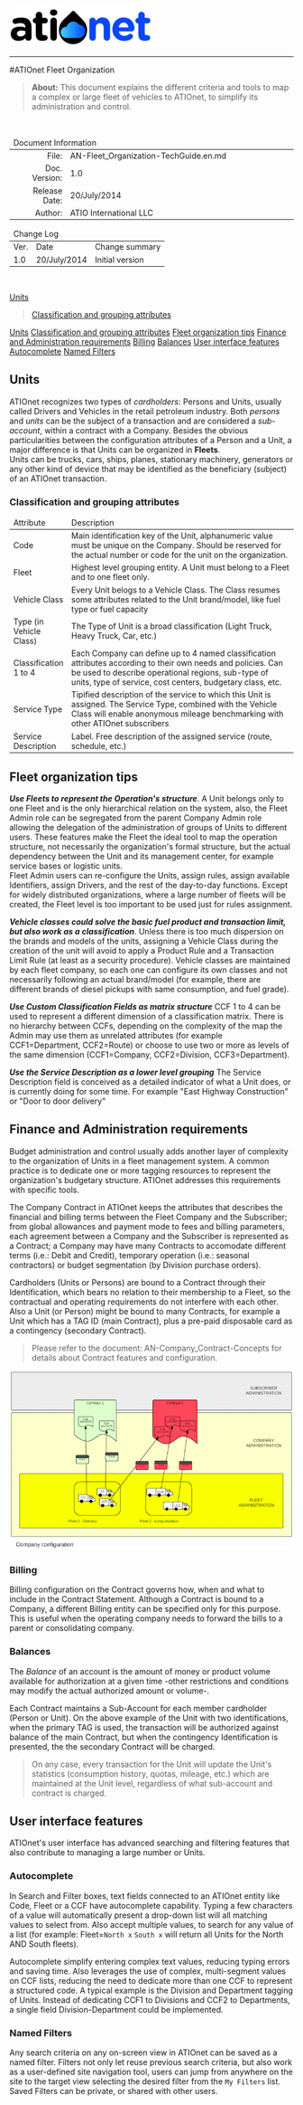 ![ationetlogo](Content/Images/ATIOnetLogo_250x70.png) 

***

#ATIOnet Fleet Organization

> **About:** This document explains the different criteria and tools to map a complex or large fleet of vehicles to ATIOnet, to simplify its administration and control.   	

</br>

<table>
	<thead>
		<tr>
			<td colspan="2" class="tablehead">Document Information</td>
		</tr>
	</thead>
	<tbody>
		<tr>
			<td width="20%" class="rowhead" align="right">File:</td>
			<td>AN-Fleet_Organization-TechGuide.en.md</td>
		</tr>
		<tr>
			<td align="right">Doc. Version:</td>
			<td>1.0</td>
		</tr>
		<tr>
			<td align="right">Release Date:</td>
			<td>20/July/2014</td>
		</tr>
		<tr>
			<td align="right">Author:</td>
			<td>ATIO International LLC</td>
		</tr>
	</tbody>
</table>

<table>
     <thead>
          <tr>
          	<td colspan="3">Change Log</td>
          </tr>
     </thead>
     <tbody>
        <tr>
          	<td>Ver.</td>
            <td>Date</td>
            <td>Change summary</td>
        </tr>
        <!-- Insert a table row like this for each version -->
        <tr>
          	<td>1.0</td>
          	<td>20/July/2014</td>
          	<td>Initial version</td>
        </tr>
        <!-- End of version table row -->
     </tbody>
</table>
</br>

<!--###Table of Content -->
[Units](#units)

>[Classification and grouping attributes](#classification-and-grouping-attributes)


<!-- MarkdownTOC depth=3 -->

[Units](#units)
	[Classification and grouping attributes](#classification-and-grouping-attributes)
[Fleet organization tips](#fleet-organization-tips)
[Finance and Administration requirements](#finance-and-administration-requirements)
	[Billing](#billing)
	[Balances](#balances)
[User interface features](#user-interface-features)
	[Autocomplete](#autocomplete)
	[Named Filters](#named-filters)

<!-- /MarkdownTOC -->


<!-- Optional Terms & Definition section -->
        

<!-- Content starts here -->
## Units 
ATIOnet recognizes two types of _cardholders_: Persons and Units, usually called Drivers and Vehicles in the retail petroleum industry. Both _persons_ and _units_ can be the subject of a transaction and are considered a _sub-account_, within a contract with a Company.
Besides the obvious particularities between the configuration attributes of a Person and a Unit, a major difference is that Units can be organized in **Fleets**.   
Units can be trucks, cars, ships, planes, stationary machinery, generators or any other kind of device that may be identified as the beneficiary (subject) of an ATIOnet transaction.

### Classification and grouping attributes

<table>
	<thead>
		<tr>
			<td width="20%" class="rowhead">Attribute</td>
			<td>Description</td>
		</tr>
	</thead>
	<tbody>
		<tr>
			<td>Code</td>                                  
			<td>Main identification key of the Unit, alphanumeric value must be unique on the Company. Should be reserved for the actual number or code for the unit on the organization.</td>
		</tr>
		<tr>
			<td>Fleet</td>
			<td>Highest level grouping entity. A Unit must belong to a Fleet and to one fleet only.</td>			
		</tr>
		<tr>
			<td>Vehicle Class</td>
			<td>Every Unit belogs to a Vehicle Class. The Class resumes some attributes related to the Unit brand/model, like fuel type or fuel capacity</td>
		</tr>			
		<tr>
			<td>Type (in Vehicle Class)</td>                
			<td>The Type of Unit is a broad classification (Light Truck, Heavy Truck, Car, etc.)</td>			
		</tr>			
		<tr>
			<td>Classification 1 to 4</td>
			<td>Each Company can define up to 4 named classification attributes according to their own needs and policies. Can be used to describe operational regions, sub-type of units, type of service, cost centers, budgetary class, etc.</td>
		</tr>
			<tr>
			<td>Service Type</td>
			<td>Tipified description of the service to which this Unit is assigned. The Service Type, combined with the Vehicle Class will enable anonymous mileage benchmarking with other ATIOnet subscribers</td>		
		</tr>
		<tr>
			<td>Service Description</td>
			<td>Label. Free description of the assigned service (route, schedule, etc.)</td>			
		</tr>
	</tbody>			
</table>


## Fleet organization tips

**_Use Fleets to represent the Operation's structure_**. A Unit belongs only to one Fleet and is the only hierarchical relation on the system, also, the Fleet Admin role can be segregated from the parent Company Admin role allowing the delegation of the administration of groups of Units to different users. These features make the Fleet the ideal tool to map the operation structure, not necessarily the organization's formal structure, but the actual dependency between the Unit and its management center, for example service bases or logistic units. 	
Fleet Admin users can re-configure the Units, assign rules, assign available Identifiers, assign Drivers, and the rest of the day-to-day functions. Except for widely distributed organizations, where a large number of fleets will be created, the Fleet level is too important to be used just for rules assignment.

**_Vehicle classes could solve the basic fuel product and transaction limit, but also work as a classification_**. Unless there is too much dispersion on the brands and models of the units, assigning a Vehicle Class during the creation of the unit will avoid to apply a Product Rule and a Transaction Limit Rule (at least as a security procedure). Vehicle classes are maintained by each fleet company, so each one can configure its own classes and not necessarily following an actual brand/model (for example, there are different brands of diesel pickups with same consumption, and fuel grade).

**_Use Custom Classification Fields as matrix structure_** CCF 1 to 4 can be used to represent a different dimension of a classification matrix. There is no hierarchy between CCFs, depending on the complexity of the map the Admin may use them as unrelated attributes (for example CCF1=Department, CCF2=Route) or choose to use two or more as levels of the same dimension (CCF1=Company, CCF2=Division, CCF3=Department).

**_Use the Service Description as a lower level grouping_** The Service Description field is conceived as a detailed indicator of what a Unit does, or is currently doing for some time. For example "East Highway Construction" or "Door to door delivery"

## Finance and Administration requirements
Budget administration and control usually adds another layer of complexity to the organization of Units in a fleet management system. A common practice is to dedicate one or more tagging resources to represent the organization's budgetary structure. ATIOnet addresses this requirements with specific tools.

The Company Contract in ATIOnet keeps the attributes that describes the financial and billing terms between the Fleet Company and the Subscriber; from global allowances and payment mode to fees and billing parameters, each agreement between a Company and the Subscriber is represented as a Contract; a Company may have many Contracts to accomodate different terms (i.e.: Debit and Credit), temporary operation (i.e.: seasonal contractors) or budget segmentation (by Division purchase orders).

Cardholders (Units or Persons) are bound to a Contract through their Identification, which bears no relation to their membership to a Fleet, so the contractual and operating requirements do not interfere with each other. Also a Unit (or Person) might be bound to many Contracts, for example a Unit which has a TAG ID (main Contract), plus a pre-paid disposable card as a contingency (secondary Contract).

>Please refer to the document: AN-Company_Contract-Concepts for details about Contract features and configuration.

![Fleet Administration Diagram](/Content/Includes/AN-Fleet_Organization-TechGuide-diagram.png)

### Billing

Billing configuration on the Contract governs how, when and what to include in the Contract Statement. Although a Contract is bound to a Company, a different Billing entity can be specified only for this purpose. This is useful when the operating company needs to forward the bills to a parent or consolidating company.	

### Balances
The _Balance_ of an account is the amount of money or product volume available for authorization at a given time -other restrictions and conditions may modify the actual authorized amount or volume-.

Each Contract maintains a Sub-Account for each member cardholder (Person or Unit). On the above example of the Unit with two identifications, when the primary TAG is used, the transaction will be authorized against balance of the main Contract, but when the contingency Identification is presented, the the secondary Contract will be charged.

> On any case, every transaction for the Unit will update the Unit's statistics (consumption history, quotas, mileage, etc.) which are maintained at the Unit level, regardless of what sub-account and contract is charged.


## User interface features
ATIOnet's user interface has advanced searching and filtering features that also contribute to managing a large number or Units. 

### Autocomplete
In Search and Filter boxes, text fields connected to an ATIOnet entity like Code, Fleet or a CCF have autocomplete capability. Typing a few characters of a value will automatically present a drop-down list will all matching values to select from. Also accept multiple values, to search for any value of a list (for example: Fleet=```North x``` ```South x``` will return all Units for the North AND South fleets). 

Autocomplete simplify entering complex text values, reducing typing errors and saving time. Also leverages the use of complex, multi-segment values on CCF lists, reducing the need to dedicate more than one CCF to represent a structured code. A typical example is the Division and Department tagging of Units. Instead of dedicating CCF1 to Divisions and CCF2 to Departments, a single field Division-Department could be implemented.

### Named Filters
Any search criteria on any on-screen view in ATIOnet can be saved as a named filter. Filters not only let reuse previous search criteria, but also work as a user-defined site navigation tool, users can jump from anywhere on the site to the target view selecting the desired filter from the ```My Filters``` list. Saved Filters can be private, or shared with other users.

